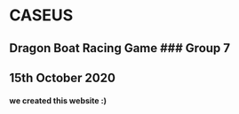 # CASEUS
## Dragon Boat Racing Game ### Group 7


## 15th October 2020
#### we created this website :)

